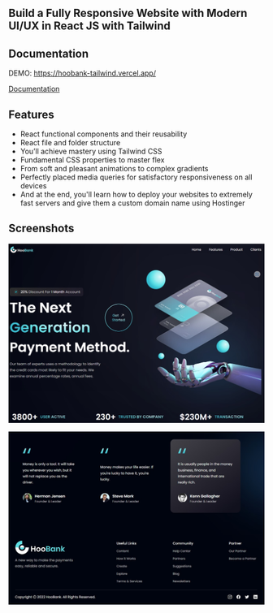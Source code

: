 ## Build a Fully Responsive Website with Modern UI/UX in React JS with Tailwind

## Documentation

DEMO: https://hoobank-tailwind.vercel.app/

[Documentation](https://tailwindcss.com/docs/installation)

## Features

- React functional components and their reusability
- React file and folder structure
- You’ll achieve mastery using Tailwind CSS
- Fundamental CSS properties to master flex
- From soft and pleasant animations to complex gradients
- Perfectly placed media queries for satisfactory responsiveness on all devices
- And at the end, you'll learn how to deploy your websites to extremely fast servers and give them a custom domain name using Hostinger

## Screenshots

![App Screenshot](./public/screen/one.jpg)

![App Screenshot](./public/screen/two.jpg)
